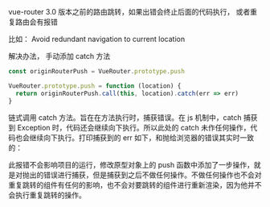 vue-router 3.0 版本之前的路由跳转，如果出错会终止后面的代码执行， 或者重复路由会有报错

比如： Avoid redundant navigation to current location

解决办法， 手动添加 catch 方法

```js
const originRouterPush = VueRouter.prototype.push

VueRouter.prototype.push = function (location) {
  return originRouterPush.call(this, location).catch(err => err)
}
```

链式调用 catch 方法。旨在在方法执行时，捕获错误。在 js 机制中，catch 捕获到 Exception 时，代码还会继续向下执行。所以此处的 catch 未作任何操作，代码也会继续向下执行。打印捕获到的 err 如下，和抛给浏览器的错误其实时一致的：

此报错不会影响项目的运行，修改原型对象上的 push 函数中添加了一步操作，就是对抛出的错误进行捕获，但是捕获到之后不做任何操作。不做任何操作也不会对重复跳转的组件有任何的影响，也不会对要跳转的组件进行重新渲染，因为他并不会执行重复跳转的操作。
